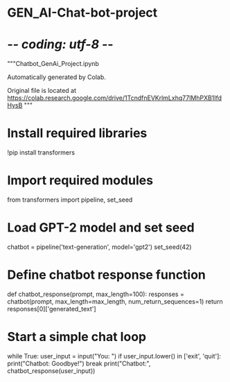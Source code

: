 # GEN_AI-Chat-bot-project
# -*- coding: utf-8 -*-
"""Chatbot_GenAi_Project.ipynb

Automatically generated by Colab.

Original file is located at
    https://colab.research.google.com/drive/1TcndfnEVKrlmLxhq77lMhPXB1IfdHysB
"""

# Install required libraries
!pip install transformers

# Import required modules
from transformers import pipeline, set_seed

# Load GPT-2 model and set seed
chatbot = pipeline('text-generation', model='gpt2')
set_seed(42)

# Define chatbot response function
def chatbot_response(prompt, max_length=100):
    responses = chatbot(prompt, max_length=max_length, num_return_sequences=1)
    return responses[0]['generated_text']

# Start a simple chat loop
while True:
    user_input = input("You: ")
    if user_input.lower() in ['exit', 'quit']:
        print("Chatbot: Goodbye!")
        break
    print("Chatbot:", chatbot_response(user_input))
